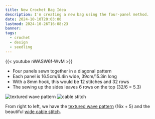 ```yaml
---
title: New Crochet Bag Idea
description: I'm creating a new bag using the four-panel method.
date: 2024-10-10T20:03:00
lastmod: 2024-10-26T16:08:23
banner: 
tags:
  - crochet
  - design
  - seedling
---
```

{{< youtube nWASW6f-WvM >}}  
  
- Four panels sewn together in a diagonal pattern  
- Each panel is 16.5cm/6.4in wide, 39cm/15.3in long  
- With a 8mm hook, this would be 12 stitches and 32 rows  
- The sewing up the sides leaves 6 rows on the top (32/6 = 5.3)  
  
![textured wave pattern](https://mypicot.com/img/pt-1112.jpg) ![cable stitch](https://mypicot.com/img/pt-3488-1.jpg)  
  
From right to left, we have the [textured wave pattern](https://mypicot.com/0029.html) (16x + 5) and the beautiful [wide cable stitch](https://mypicot.com/2082.html).  
